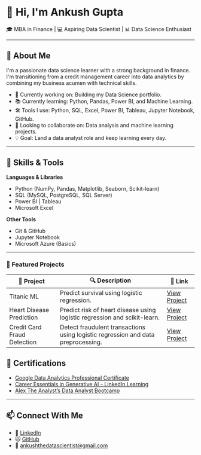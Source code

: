 # 👋 Hi, I'm Ankush Gupta

🎓 MBA in Finance | 💻 Aspiring Data Scientist | 📊 Data Science Enthusiast

---

## 🚀 About Me

I'm a passionate data science learner with a strong background in finance. I'm transitioning from a credit management career into data analytics by combining my business acumen with technical skills.

- 🔭 Currently working on: Building my Data Science portfolio.
- 📚 Currently learning: Python, Pandas, Power BI, and Machine Learning.
- 🛠️ Tools I use: Python, SQL, Excel, Power BI, Tableau, Jupyter Notebook, GitHub.
- 👯 Looking to collaborate on: Data analysis and machine learning projects.
- 💡 Goal: Land a data analyst role and keep learning every day.

---

## 🧰 Skills & Tools

**Languages & Libraries**
- Python (NumPy, Pandas, Matplotlib, Seaborn, Scikit-learn)
- SQL (MySQL, PostgreSQL, SQL Server)
- Power BI | Tableau
- Microsoft Excel

**Other Tools**
- Git & GitHub
- Jupyter Notebook
- Microsoft Azure (Basics)

---

### 🚀 Featured Projects

| 📁 **Project**                        | 🔍 **Description**                                                                 | 🔗 **Link**                                       |
|--------------------------------------|------------------------------------------------------------------------------------|--------------------------------------------------|
| Titanic ML                           | Predict survival using logistic regression.                                       | [View Project](https://github.com/AnkushGupta981/AnkushGupta981/blob/main/titanic_survival_prediction.ipynb) |
| Heart Disease Prediction             | Predict risk of heart disease using logistic regression and scikit-learn.         | [View Project](https://github.com/AnkushGupta981/AnkushGupta981/blob/main/heart_disease_prediction.ipynb)   |
| Credit Card Fraud Detection          | Detect fraudulent transactions using logistic regression and data preprocessing.  | [View Project](https://github.com/AnkushGupta981/AnkushGupta981/blob/main/credit_card_fraud_detection.ipynb) |



## 📜 Certifications

- [Google Data Analytics Professional Certificate](#)
- [Career Essentials in Generative AI – LinkedIn Learning](#)
- [Alex The Analyst’s Data Analyst Bootcamp](#)

---

## 📫 Connect With Me

- 💼 [LinkedIn](https://www.linkedin.com/in/ankushgupta10)
- 🐱 [GitHub](https://github.com/AnkushGupta981)
- 📧 ankushthedatascientist@gmail.com

